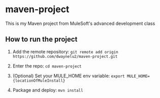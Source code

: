 # maven-project

This is my Maven project from MuleSoft's advanced development class

## How to run the project

1. Add the remote repository: `git remote add origin https://github.com/dwaynelu2/maven-project.git`

1. Enter the repo: `cd maven-project`

1. (Optional) Set your MULE_HOME env variable: `export MULE_HOME={locationOfMuleInstall}`

1. Package and deploy: `mvn install`